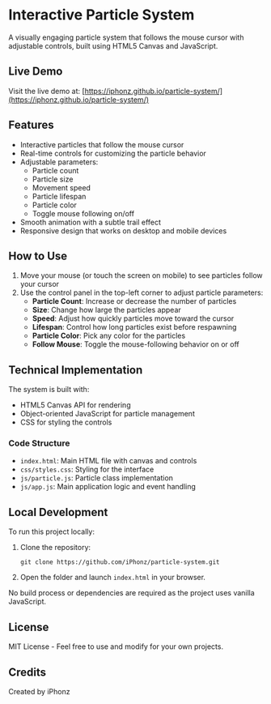 # Interactive Particle System

A visually engaging particle system that follows the mouse cursor with adjustable controls, built using HTML5 Canvas and JavaScript.

## Live Demo

Visit the live demo at: [https://iphonz.github.io/particle-system/](https://iphonz.github.io/particle-system/)

## Features

- Interactive particles that follow the mouse cursor
- Real-time controls for customizing the particle behavior
- Adjustable parameters:
  - Particle count
  - Particle size
  - Movement speed
  - Particle lifespan
  - Particle color
  - Toggle mouse following on/off
- Smooth animation with a subtle trail effect
- Responsive design that works on desktop and mobile devices

## How to Use

1. Move your mouse (or touch the screen on mobile) to see particles follow your cursor
2. Use the control panel in the top-left corner to adjust particle parameters:
   - **Particle Count**: Increase or decrease the number of particles
   - **Size**: Change how large the particles appear
   - **Speed**: Adjust how quickly particles move toward the cursor
   - **Lifespan**: Control how long particles exist before respawning
   - **Particle Color**: Pick any color for the particles
   - **Follow Mouse**: Toggle the mouse-following behavior on or off

## Technical Implementation

The system is built with:
- HTML5 Canvas API for rendering
- Object-oriented JavaScript for particle management
- CSS for styling the controls

### Code Structure

- `index.html`: Main HTML file with canvas and controls
- `css/styles.css`: Styling for the interface
- `js/particle.js`: Particle class implementation
- `js/app.js`: Main application logic and event handling

## Local Development

To run this project locally:

1. Clone the repository:
   ```
   git clone https://github.com/iPhonz/particle-system.git
   ```

2. Open the folder and launch `index.html` in your browser.

No build process or dependencies are required as the project uses vanilla JavaScript.

## License

MIT License - Feel free to use and modify for your own projects.

## Credits

Created by iPhonz
